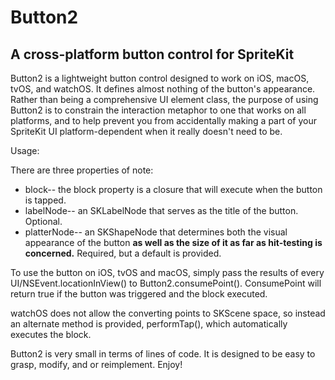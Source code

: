 # Button2
## A cross-platform button control for SpriteKit

Button2 is a lightweight button control designed to work on iOS, macOS, tvOS, and watchOS.
It defines almost nothing of the button's appearance. Rather than being a comprehensive UI element class, the purpose of using Button2 is to constrain the interaction metaphor to one that works on all platforms, and to help prevent you from accidentally making a part of your SpriteKit UI platform-dependent when it really doesn't need to be.

Usage:

There are three properties of note:

* block-- the block property is a closure that will execute when the button is tapped.
* labelNode-- an SKLabelNode that serves as the title of the button. Optional.
* platterNode-- an SKShapeNode that determines both the visual appearance of the button **as well as the size of it as far as hit-testing is concerned.** Required, but a default is provided.

To use the button on iOS, tvOS and macOS, simply pass the results of every UI/NSEvent.locationInView() to Button2.consumePoint().
ConsumePoint will return true if the button was triggered and the block executed.

watchOS does not allow the converting points to SKScene space, so instead an alternate method is provided, performTap(), which automatically executes the block.

Button2 is very small in terms of lines of code. It is designed to be easy to grasp, modify, and or reimplement. Enjoy!
